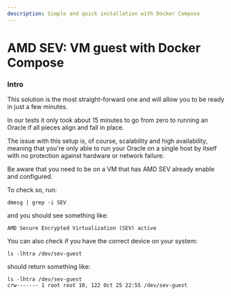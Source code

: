 ```yaml
---
description: Simple and quick installation with Docker Compose
---
```


# AMD SEV: VM guest with Docker Compose

### Intro

This solution is the most straight-forward one and will allow you to be ready in just a few minutes.

In our tests it only took about 15 minutes to go from zero to running an Oracle if all pieces align and fall in place.

The issue with this setup is, of course, scalability and high availability, meaning that you're only able to run your Oracle on a single host by itself with no protection against hardware or network failure.

Be aware that you need to be on a VM that has AMD SEV already enable and configured.

To check so, run:

```
dmesg | grep -i SEV
```

and you should see something like:

```
AMD Secure Encrypted Virtualization (SEV) active
```

You can also check if you have the correct device on your system:

```
ls -lhtra /dev/sev-guest
```

should return something like:

```
ls -lhtra /dev/sev-guest 
crw------- 1 root root 10, 122 Oct 25 22:55 /dev/sev-guest
```
